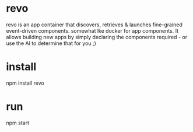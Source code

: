 revo
====

revo is an app container that discovers, retrieves & launches fine-grained event-driven components. somewhat lke docker for app components. It allows building new apps by simply declaring the components required - or use the AI to determine that for you ;)

install
===
npm install revo

run
===
npm start
